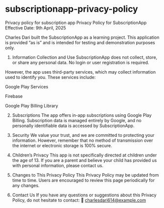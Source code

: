 # subscriptionapp-privacy-policy
Privacy policy for subscription app
Privacy Policy for SubscriptionApp
Effective Date: 9th April, 2025

Charles Dari built the SubscriptionApp as a learning project. This application is provided “as is” and is intended for testing and demonstration purposes only.

1. Information Collection and Use
SubscriptionApp does not collect, store, or share any personal data. No login or user registration is required.

However, the app uses third-party services, which may collect information used to identify you. These services include:

Google Play Services

Firebase

Google Play Billing Library

2. Subscriptions
The app offers in-app subscriptions using Google Play Billing. Subscription data is managed entirely by Google, and no personally identifiable data is accessed by SubscriptionApp.

3. Security
We value your trust, and we are committed to protecting your information. However, remember that no method of transmission over the internet or electronic storage is 100% secure.

4. Children’s Privacy
This app is not specifically directed at children under the age of 13. If you are a parent and believe your child has provided us with personal information, please contact us.

5. Changes to This Privacy Policy
This Privacy Policy may be updated from time to time. Users are encouraged to review this page periodically for any changes.

6. Contact Us
If you have any questions or suggestions about this Privacy Policy, do not hesitate to contact:
📧 charlesdari614@example.com
